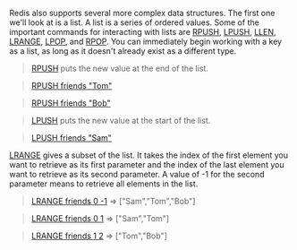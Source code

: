 Redis also supports several more complex data structures. The first one we'll
look at is a list.  A list is a series of ordered values.  Some of the
important commands for interacting with lists are [RPUSH](#help), [LPUSH](#help), [LLEN](#help),
[LRANGE](#help), [LPOP](#help), and [RPOP](#help).  You can immediately begin working with a key as
a list, as long as it doesn't already exist as a different type.

> [RPUSH](#help) puts the new value at the end of the list.

> [RPUSH friends "Tom"](#run)

> [RPUSH friends "Bob"](#run)

> [LPUSH](#help) puts the new value at the start of the list.

> [LPUSH friends "Sam"](#run)

[LRANGE](#help) gives a subset of the list. It takes the index of the first element
you want to retrieve as its first parameter and the index of the last element
you want to retrieve as its second parameter. A value of -1 for the second
parameter means to retrieve all elements in the list.

> [LRANGE friends 0 -1](#run) => ["Sam","Tom","Bob"]

> [LRANGE friends 0 1](#run) => ["Sam","Tom"]

> [LRANGE friends 1 2](#run) => ["Tom","Bob"]
